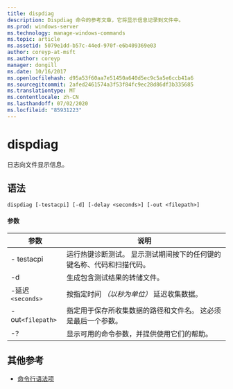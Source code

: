 ```yaml
---
title: dispdiag
description: Dispdiag 命令的参考文章，它将显示信息记录到文件中。
ms.prod: windows-server
ms.technology: manage-windows-commands
ms.topic: article
ms.assetid: 5079e1dd-b57c-44ed-970f-e6b409369e03
author: coreyp-at-msft
ms.author: coreyp
manager: dongill
ms.date: 10/16/2017
ms.openlocfilehash: d95a53f60aa7e51450a640d5ec9c5a5e6ccb41a6
ms.sourcegitcommit: 2afed2461574a3f53f84fc9ec28d86df3b335685
ms.translationtype: MT
ms.contentlocale: zh-CN
ms.lasthandoff: 07/02/2020
ms.locfileid: "85931223"
---
```

# <a name="dispdiag"></a>dispdiag

日志向文件显示信息。

## <a name="syntax"></a>语法

```
dispdiag [-testacpi] [-d] [-delay <seconds>] [-out <filepath>]
```

#### <a name="parameters"></a>参数

| 参数 | 说明 |
| --------- | ----------- |
| - testacpi | 运行热键诊断测试。 显示测试期间按下的任何键的键名称、代码和扫描代码。 |
| -d | 生成包含测试结果的转储文件。 |
| -延迟`<seconds>` | 按指定时间 *（以秒为单位）* 延迟收集数据。 |
| -out`<filepath>`  | 指定用于保存所收集数据的路径和文件名。 这必须是最后一个参数。 |
| -? | 显示可用的命令参数，并提供使用它们的帮助。 |

## <a name="additional-references"></a>其他参考

- [命令行语法项](command-line-syntax-key.md)
